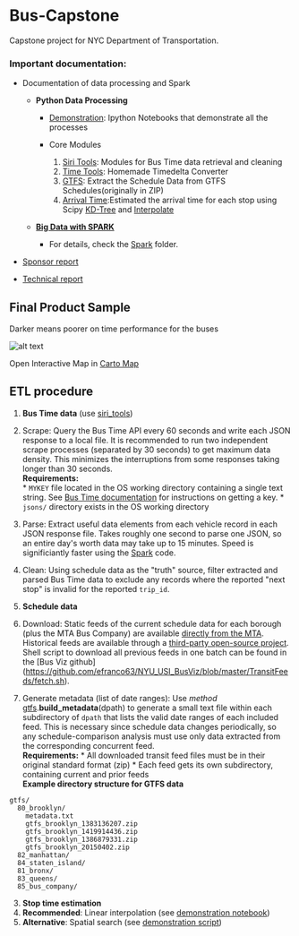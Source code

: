 # Bus-Capstone
Capstone project for NYC Department of Transportation.

### Important documentation:

*   Documentation of data processing and Spark
    * __Python Data Processing__
        * [Demonstration](demonstration/): Ipython Notebooks that demonstrate all the processes

        * Core Modules

            1. [Siri Tools](siri_tools/): Modules for Bus Time data retrieval and cleaning
            2. [Time Tools](ttools.py): Homemade Timedelta Converter
            3. [GTFS](gtfs.py): Extract the Schedule Data from GTFS Schedules(originally in ZIP)
            4. [Arrival Time](arrivals.py):Estimated the arrival time for each stop using Scipy [KD-Tree](http://docs.scipy.org/doc/scipy-0.14.0/reference/generated/scipy.spatial.KDTree.html) and [Interpolate](http://docs.scipy.org/doc/scipy/reference/generated/scipy.interpolate.interp1d.html)

    * __[Big Data with SPARK](Spark#parse-and-manipulate-bus-time-data-using-pyspark)__

      * For details, check the [Spark](Spark/) folder.

*   [Sponsor report](https://github.com/sarangof/Bus-Capstone/blob/master/paper/sponsor_report_final.pdf)

*   [Technical report](https://github.com/sarangof/Bus-Capstone/blob/master/paper/technical_report.pdf)

## Final Product Sample
Darker means poorer on time performance for the buses

![alt text](https://github.com/sarangof/Bus-Capstone/blob/master/plots/on_time_performance_stops.png "Sample of on time performance")

Open Interactive Map in [Carto Map](https://saf537.carto.com/viz/c21efdeb-ec45-45f2-b2d3-c47993bb89ff/public_map)

## ETL procedure
  
1. **Bus Time data** (use [siri_tools](siri_tools/))
  1. Scrape: Query the Bus Time API every 60 seconds and write each JSON response to a local file.  It is recommended to run two independent scrape processes (separated by 30 seconds) to get maximum data density.  This minimizes the interruptions from some responses taking longer than 30 seconds.  
  **Requirements:**  
    * `MYKEY` file located in the OS working directory containing a single text string.  See [Bus Time documentation](http://bustime.mta.info/wiki/Developers/Index) for instructions on getting a key.
    * `jsons/` directory exists in the OS working directory  	
  2. Parse: Extract useful data elements from each vehicle record in each JSON response file.  Takes roughly one second to parse one JSON, so an entire day's worth data may take up to 15 minutes.  Speed is significiantly faster using the [Spark](Spark#parse-and-manipulate-bus-time-data-using-pyspark) code.  
  3. Clean: Using schedule data as the "truth" source, filter extracted and parsed Bus Time data to exclude any records where the reported "next stop" is invalid for the reported `trip_id`. 
  
2. **Schedule data**
  1. Download: Static feeds of the current schedule data for each borough (plus the MTA Bus Company) are available [directly from the MTA](http://web.mta.info/developers/developer-data-terms.html#data).  Historical feeds are available through a [third-party open-source project](http://transitfeeds.com/p/mta).  Shell script to download all previous feeds in one batch can be found in the [Bus Viz github] (https://github.com/efranco63/NYU_USI_BusViz/blob/master/TransitFeeds/fetch.sh).
  2. Generate metadata (list of date ranges): Use *method* [gtfs](gtfs.py).**build_metadata**(dpath) to generate a small text file within each subdirectory of `dpath` that lists the valid date ranges of each included feed.  This is necessary since schedule data changes periodically, so any schedule-comparison analysis must use only data extracted from the corresponding concurrent feed.  
  **Requirements:**
    * All downloaded transit feed files must be in their original standard format (zip)
    * Each feed gets its own subdirectory, containing current and prior feeds  
  **Example directory structure for GTFS data**
  ```
  gtfs/  
    80_brooklyn/  
      metadata.txt  
      gtfs_brooklyn_1383136207.zip  
      gtfs_brooklyn_1419914436.zip  
      gtfs_brooklyn_1386879331.zip  
      gtfs_brooklyn_20150402.zip  
    82_manhattan/  
    84_staten_island/  
    81_bronx/  
    83_queens/  
    85_bus_company/
  ```
	
3. **Stop time estimation**
  1. **Recommended**: Linear interpolation (see [demonstration notebook](demonstration/interpolate_stop_times.ipynb))
  2. **Alternative**: Spatial search (see [demonstration script](demonstration/stop_times_spatial.py))
